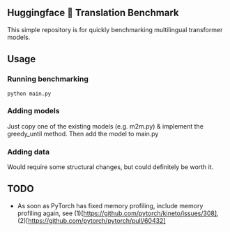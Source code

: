 
## Huggingface 🤗 Translation Benchmark


This simple repository is for quickly benchmarking multilingual transformer models.


## Usage

### Running benchmarking

```
python main.py
```

### Adding models

Just copy one of the existing models (e.g. m2m.py) & implement the greedy_until method. Then add the model to main.py

### Adding data

Would require some structural changes, but could definitely be worth it.


## TODO

- As soon as PyTorch has fixed memory profiling, include memory profiling again, see (1)[https://github.com/pytorch/kineto/issues/308], (2)[https://github.com/pytorch/pytorch/pull/60432]



